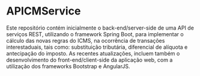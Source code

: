 # APICMService
Este repositório contém inicialmente o back-end/server-side de uma API de serviços REST, utilizando o framework Spring Boot, para implementar o cálculo das novas regras do ICMS, na ocorrência de transações interestaduais, tais como: substituição tributária, diferencial de alíquota e antecipação do imposto. As recentes atualizações, incluem também o desenvolvimento do front-end/client-side da aplicação web, com a utilização dos frameworks Bootstrap e AngularJS.